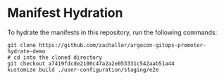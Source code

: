 # Manifest Hydration

To hydrate the manifests in this repository, run the following commands:

```shell
git clone https://github.com/zachaller/argocon-gitops-promoter-hydrate-demo
# cd into the cloned directory
git checkout a7419fdcde2100c47a2a2e053331c542aab51a44
kustomize build ./user-configuration/staging/e2e
```

